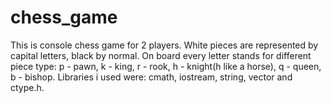 # chess_game
This is console chess game for 2 players. White pieces are represented by capital letters, black by normal. On board every letter stands for different piece type: p - pawn, k - king, r - rook, h - knight(h like a horse), q - queen, b - bishop. Libraries i used were: cmath, iostream, string, vector and ctype.h.
